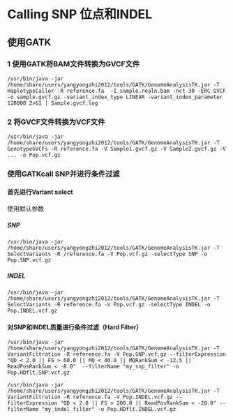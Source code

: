 # Calling SNP 位点和INDEL
## 使用GATK
### 1 使用GATK将BAM文件转换为GVCF文件
```
/usr/bin/java -jar /home/share/users/yangyongzhi2012/tools/GATK/GenomeAnalysisTK.jar -T HaplotypeCaller -R reference.fa  -I sample.realn.bam -nct 30 -ERC GVCF -o sample.gvcf.gz -variant_index_type LINEAR -variant_index_parameter 128000 2>&1 | Sample.gvcf.log
```
### 2 将GVCF文件转换为VCF文件
```
/usr/bin/java -jar /home/share/users/yangyongzhi2012/tools/GATK/GenomeAnalysisTK.jar -T GenotypeGVCFs -R reference.fa -V Sample1.gvcf.gz -V Sample2.gvcf.gz -V ... -o Pop.vcf.gz
```
### 使用GATKcall SNP并进行条件过滤
#### 首先进行Variant select
使用默认参数
##### SNP
```
/usr/bin/java -jar /home/share/users/yangyongzhi2012/tools/GATK/GenomeAnalysisTK.jar -T SelectVariants -R /reference.fa -V Pop.vcf.gz -selectType SNP -o Pop.SNP.vcf.gz
```
##### INDEL
```
/usr/bin/java -jar /home/share/users/yangyongzhi2012/tools/GATK/GenomeAnalysisTK.jar -T SelectVariants -R reference.fa -V Pop.vcf.gz -selectType INDEL -o Pop.INDEL.vcf.gz
```
#### 对SNP和INDEL质量进行条件过滤（Hard Filter）
```
/usr/bin/java -jar /home/share/users/yangyongzhi2012/tools/GATK/GenomeAnalysisTK.jar -T VariantFiltration -R reference.fa -V Pop.SNP.vcf.gz --filterExpression "QD < 2.0 || FS > 60.0 || MQ < 40.0 || MQRankSum < -12.5 || ReadPosRankSum < -8.0"  --filterName "my_snp_filter" -o Pop.HDflt.SNP.vcf.gz
```
```
/usr/bin/java -jar /home/share/users/yangyongzhi2012/tools/GATK/GenomeAnalysisTK.jar -T VariantFiltration -R reference.fa -V Pop.INDEL.vcf.gz --filterExpression "QD < 2.0 || FS > 200.0 || ReadPosRankSum < -20.0" --filterName "my_indel_filter" -o Pop.HDflt.INDEL.vcf.gz
```